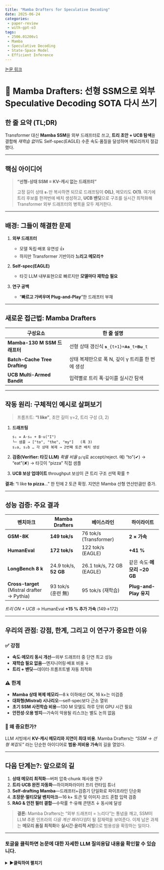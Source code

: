 ```yaml
---
title: "Mamba Drafters for Speculative Decoding"
date: 2025-06-24
categories:
 - paper-review
 - with-gpt-o3
tags:
 - 2506.01206v1
 - Mamba
 - Speculative Decoding
 - State-Space Model
 - Efficient Inference
---
```


[논문 링크](https://arxiv.org/abs/2506.01206v1)


# 📝 Mamba Drafters: 선형 SSM으로 외부 Speculative Decoding SOTA 다시 쓰기

## 한 줄 요약 (TL;DR)

Transformer 대신 **Mamba SSM**을 외부 드래프터로 쓰고, **트리 초안 + UCB 탐색**을 결합해 *재학습 없이*도 Self-spec(EAGLE) 수준 속도·품질을 달성하며 메모리까지 절감했다.
<!--more-->
---

## 핵심 아이디어

> **“선형-상태 SSM = KV-캐시 없는 드래프터”**
>
> 고정 길이 상태 `𝐬ₜ`만 복사하면 되므로 드래프팅이 **O(L)**, 메모리도 **O(1)**. 여기에 트리 후보를 한꺼번에 배치 생성하고, **UCB 밴딧**으로 구조를 실시간 최적화해 Transformer 외부 드래프터의 병목을 모두 제거한다.&#x20;

---

## 배경: 그들이 해결한 문제

1. **외부 드래프터**

   * 모델 독립·배포 유연성 👍
   * 하지만 Transformer 기반이라 **느리고 메모리↑**
2. **Self-spec(EAGLE)**

   * 타깃 LLM 내부표현으로 빠르지만 **모델마다 재학습 필요**
3. **연구 공백**

   * “**빠르고 가벼우며 Plug-and-Play**”한 드래프터 부재&#x20;

---

## 새로운 접근법: **Mamba Drafters**

| 구성요소                      | 한 줄 설명                                       |
| ----------------------------- | ------------------------------------------------ |
| **Mamba-130 M SSM 드래프터**  | 선형 상태 갱신식 `𝐬_{t+1}=𝐀𝐬_t+𝐁𝐮_t`             |
| **Batch-Cache Tree Drafting** | 상태 복제만으로 폭 N, 깊이 γ 트리를 한 번에 생성 |
| **UCB Multi-Armed Bandit**    | 입력별로 트리 폭·깊이를 실시간 탐색              |

---

## 작동 원리: 구체적인 예시로 살펴보기

> 프롬프트: **“I like”**, 초안 길이 γ=2, 트리 구성 (3, 2)

1. **드래프팅**

   ```text
   s₁ = A·s₀ + B·u("I")
   └─ 샘플 → ["to", "the", "my"]   (폭 3)
   s₂a, s₂b … 각 상태 복제 → 2번째 토큰 배치 생성
   ```
2. **검증(Verifier: 타깃 LLM)**
   *확률 비율* `p/q`로 accept/reject.
   예) “to”(✔) → “eat”(✘) → 타깃이 “pizza” 직접 샘플
3. **UCB 보상 업데이트**
   throughput 보상이 큰 트리 구조 선택 확률 ↑

**결과:** “I like **to pizza**…” 한 턴에 2 토큰 확정. 지연은 Mamba 선형 연산만큼만 증가.

---

## 성능 검증: 주요 결과

| 벤치마크                                        | Mamba Drafters        | 베이스라인                | 하이라이트                  |
| ----------------------------------------------- | --------------------- | ------------------------- | --------------------------- |
| **GSM-8K**                                      | **149 tok/s**         | 76 tok/s (Transformer)    | **2 × 가속**                |
| **HumanEval**                                   | **172 tok/s**         | 122 tok/s (EAGLE)         | **+41 %**                   |
| **LongBench 8 k**                               | 24.9 tok/s, **52 GB** | 26.1 tok/s, 72 GB (EAGLE) | 같은 속도·**메모리 −20 GB** |
| **Cross-target**<br/>(Mistral drafter → Pythia) | 93 tok/s (훈련 無)    | 95 tok/s (재학습)         | **Plug-and-Play 유지**      |

*트리 ON + UCB* → HumanEval **+15 % 추가 가속** (149→172)&#x20;

---

## 우리의 관점: 강점, 한계, 그리고 이 연구가 중요한 이유

### ✅ 강점

* **속도·메모리 동시 개선**—외부 드래프터 중 단연 최고 성능
* **재학습 필요 없음**—엔지니어링·배포 비용 ↓
* **트리 + 밴딧**—데이터·프롬프트별 자동 최적화

### ⚠️ 한계

* **Mamba 상태 복제 메모리**—8 k 이하에선 OK, 16 k+는 미검증
* **대화형(Mistral) 시나리오**—self-spec보다 근소 열위
* **초기 SSM 사전학습 비용**—130 M 모델도 하루 단위 GPU 시간 필요
* **안전성·오용 방지**—가속이 악용될 리스크는 별도 논의 없음&#x20;

### 🌟 왜 중요한가?

LLM 서빙에서 **KV-캐시 메모리와 지연이 최대 비용**.
Mamba Drafters는 *“SSM → 선형 복잡도”* 라는 단순한 아이디어로 **범용·저비용 가속**의 길을 열었다.

---

## 다음 단계는?: 앞으로의 길

1. **상태 메모리 최적화**—버퍼 압축·chunk 재사용 연구&#x20;
2. **트리·UCB 완전 자동화**—하이퍼파라미터 프리 런타임 튜너
3. **Self-drafting Mamba**—드래프터+검증기 단일화로 파이프라인 단순화
4. **초장문·멀티모달 벤치마크**—16 k+ 토큰 및 이미지·코드 혼합 입력 검증
5. **RAG & 안전 필터 결합**—수락률 ↑·유해 콘텐츠 ↓ 동시에 달성

> **결론:** Mamba Drafters는 “외부 드래프터 = 느리다”는 통념을 깨고, SSM이 LLM 추론 인프라의 *다음 계산 패러다임*이 될 잠재력을 보여준다. 이제 남은 과제는 **메모리 품질 최적화**와 **실시간·윤리적 서빙**으로 범용성을 확장하는 일이다.



---

### 토글을 클릭하면 논문에 대한 자세한 LLM 질의응답 내용을 확인할 수 있습니다.

<details markdown="block">
<summary>▶️<strong>클릭하여 펼치기</strong></summary>



# 프롬프트 1.1.1 (연구의 공백)

```
"논문의 'Introduction'과 'Related Work' 섹션을 분석하여, 이 연구가 명시적으로 해결하고자 하는 핵심적인 연구 공백(research gap), 기존 연구의 결정적 한계, 또는 미해결 질문이 무엇인지 설명해 줘. 저자들이 설명하는, 이 논문 출판 시점의 '최신 기술(state of the art)'은 어떤 상태였는지 요약해 줘."
```
## 📌 연구 공백 (Research Gap)

| 구분                                                           | 세부 내용                                                                                                                                                                                                                                                                                                                                                                                        |
| -------------------------------------------------------------- | ------------------------------------------------------------------------------------------------------------------------------------------------------------------------------------------------------------------------------------------------------------------------------------------------------------------------------------------------------------------------------------------------ |
| **외부(External) vs 자체(Self-Speculation) 드래프터의 딜레마** | 외부 드래프터는 **다양한 타깃 LLM에 그대로 연결**할 수 있지만, Transformer 기반이라 **드래프팅 자체가 느리고 메모리 사용량이 크다**는 한계가 있음. 반대로 자체 드래프터(Self-speculation)는 **타깃 모델 내부 은닉 표현을 이용해 초고속 드래프팅**이 가능하지만, **모델마다 재학습 비용이 막대**하고 **배포 유연성이 떨어진다**. 결국 “빠르고 가벼우면서도 타깃-모델 독립적”인 드래프터가 부재함. |
| **Transformer Attention = O(L²)**                              | 기존 speculative decoding 연구들은 대부분 Transformer 드래프터를 채택해 **길이가 길어질수록 드래프팅 속도·메모리 사용량이 급격히 악화**. 이는 실제 서비스에서 긴 프롬프트(수 천\~수 만 토큰)를 처리할 때 병목이 됨.                                                                                                                                                                              |
| **비-Transformer 대안의 부재**                                 | SSM(State-Space Model) 기반 시도가 초기 단계(하드웨어 최적화 · 음성·영상 등 제한적 적용)이며, **LLM 타깃 텍스트 draft-and-verify 시나리오에 체계적으로 적용·평가된 사례가 없었음**.                                                                                                                                                                                                              |

> **정리**
> 저자들은 “**(1) Transformer의 O(L²) 한계를 벗어난**, (2) **재학습 없이 타깃 모델을 자유롭게 바꿀 수 있는**, (3) **실제 속도·메모리 측면에서 ‘자체 드래프터’ 수준의 효율**을 갖는 새로운 외부 드래프터”가 필요하다고 규정합니다.

---

## 🔍 기존 SOTA (State of the Art) 요약

|             범주             | 대표 연구 & 특징                                                                                                          | 한계                                                                                        |
| :--------------------------: | :------------------------------------------------------------------------------------------------------------------------ | :------------------------------------------------------------------------------------------ |
|   **External Speculation**   | *Leviathan et al.*, 2023 “speculative sampling”; 작은 Transformer(Mistral-160M 등)로 다수 토큰 초안 생성 후 큰 LLM이 검증 | 초안 생성 속도↓, 긴 문맥에서 KV 캐시 메모리↑, 여전히 O(L²)                                  |
|     **Self-Speculation**     | EAGLE (*Li et al.*, 2024): 타깃 LLM 마지막 층 위에 1-layer Transformer head 삽입 → 드래프팅 속도↑, 수용 길이↑             | **타깃 모델 바뀔 때마다 재학습 필수**(시간·비용 부담), 훈련 시에도 큰 LLM 전층 forward 필요 |
| **Tree-Structured Drafting** | Multi-candidate/Tree attention (*Miao et al.*, 2024; Yang et al.\*, 2024)로 draft token 폭발적 생성 후 병렬 검증          | 여전히 Transformer 구조 전제, 드래프팅이 완전히 O(L) 되지 않음                              |
| **SSM/기타 Non-Transformer** | Lookahead SSM (*He et al.*, 2023), H/W 최적화 SSM (*Wang et al.*, 2024) 등 초기 시도                                      | **타깃 모델 검증 단계와 통합된 end-to-end 평가 부족**, 실용적 tree-draft 알고리즘 미비      |

> 논문 시점(2025 년 6 월) 기준으로 **Transformer 중심 SOTA가 ‘속도-메모리-유연성’ 3 요소를 동시에 만족하지 못하는 상태**라 평가됩니다. 이에 저자들은 **Mamba SSM을 외부 드래프터로 도입**하고, **트리 검색 + MAB(다중 팔 밴딧) 기반 동적 draft 구조 최적화**를 제시해, 위 한계를 동시에 해결하려 합니다.&#x20;


# 프롬프트 1.1.2 (핵심 가설)

```
"이 논문의 중심 가설(central hypothesis) 또는 핵심 주장은 무엇인가? '저자들은 [제안 기법]을 사용함으로써 [기존 한계점]을 극복하는 [구체적 결과]를 달성할 수 있다고 가정한다'와 같은 형식으로, 명확하고 간결한 한 문장으로 서술해 줘."
```

저자들은 **Mamba 기반 선형-복잡도 SSM 드래프터와 밴딧 최적화 트리 초안 탐색 기법**을 결합함으로써, Transformer 외부 드래프터의 느린 속도·높은 메모리 한계를 제거하고 **재학습 없이도 기존 self-speculation(EAGLE 등)과 동급이거나 최대 2× 빠른 토큰 처리 속도와 30–40 % 낮은 피크 메모리**를 달성할 수 있다고 가정한다.&#x20;


# 프롬프트 1.2.1 (독창성 식별)

```
 "논문 전체를 바탕으로, 가장 중요하고 독창적인 기여(contribution) 1~3가지를 구별되는 항목으로 나열해 줘. 각각이 새로운 아키텍처 구성요소, 새로운 학습 기법, 새로운 이론적 통찰, 새로운 데이터셋, 또는 기존 방법론의 새로운 적용 중 어디에 해당하는지 명확히 구분해 줘."
```

### 📌 독창적 기여 3가지 — 무엇이 새롭나?

| #                                                                                                                                                                                                                                                                                                                                                                        | 기여 내용                                                | 분류 |
| ------------------------------------------------------------------------------------------------------------------------------------------------------------------------------------------------------------------------------------------------------------------------------------------------------------------------------------------------------------------------ | -------------------------------------------------------- | ---- |
| **1. Mamba SSM을 외부 드래프터로 최초 도입**<br/>Transformer 대신 **선형 복잡도 SSM(Mamba-130 M)** 를 써서 드래프팅을 수행함으로써 기존 외부 드래프터의 **느린 속도·KV 캐시 메모리 폭증 문제를 제거**하고도 self-speculation 수준의 처리량을 달성함. 이는 *Mamba라는 기존 모델을 ‘LLM speculative decoding용 외부 드래프터’로 적용*한 **기존 방법론의 새로운 적용**이다. | *기존 방법론의 새로운 적용* + *새로운 아키텍처 구성요소* |      |
| **2. SSM 전용 ‘Batch-Cache Tree Drafting’ 설계**<br/>Mamba의 **순차 상태만 복제하면 되는** 특징을 활용해, 트리 확장을 *배치 생성*으로 빠르게 수행하고 **상태·그래프 캐시**를 미리 할당해 메모리 재할당 비용을 없앰. 결과적으로 Transformer 트리-어텐션 없이도 **트리 드래프팅의 속도·수용 길이 이득**을 달성. 이는 **새로운 디코딩/아키텍처 기법**이다.                  | *새로운 아키텍처/알고리즘 구성요소*                      |      |
| \*\*3. 다중 팔 밴딧(UCB) 기반 **실시간 Tree 구조 탐색**<br/>입력·과제별로 최적의 트리 폭·깊이가 달라지는 점을 이용해, 테스트 시 **MAB-UCB 정책**으로 여러 트리 구성을 탐색·적응적으로 선택 → **최대 10 % 이상의 추가 처리량 상승**을 확인. 이는 **새로운 추론 최적화 알고리즘**이다.                                                                                     | *새로운 알고리즘/추론 기법*                              |      |


# 프롬프트 1.2.2 (저자 관점에서의 강점)

```
"저자들의 관점에서, 자신들의 접근법이 이전 방법들보다 우월한 이유는 무엇인가? 그들이 자신들의 연구가 지닌 독창성과 강점을 뒷받침하기 위해 사용하는 핵심 논거를 인용하거나 알기 쉽게 설명해 줘."
```

### ✅ 저자 관점에서 강조하는 4가지 ‘우월성’과 핵심 근거

> *아래 항목마다 “⏩ 무엇이 더 낫다” → “왜 그런 결과가 나오는가” → “증거(저자 제공 수치·도표)” 순으로 간단 명료하게 정리했습니다.*

| #                                                             | 저자 주장의 요지                                                                                                                                                                                                                                                                                                                                                                                     | 논거 & 근거 인용 |
| ------------------------------------------------------------- | ---------------------------------------------------------------------------------------------------------------------------------------------------------------------------------------------------------------------------------------------------------------------------------------------------------------------------------------------------------------------------------------------------- | ---------------- |
| **1. 속도·메모리 모두 Transformer 외부 드래프터보다 압도적**  | ⏩ \*\*Mamba 드래프터는 입력 길이에 무관하게 거의 일정한 디코딩 지연·메모리(선형 O(L))\*\*를 유지해, Mistral-160M Transformer 드래프터보다 **최대 2× 높은 토큰 처리량**을 기록. <br>↳ SSM의 고정-크기 상태 덕분에 KV cache가 필요 없고, Figure 1a–c의 메모리·지연 곡선이 이를 뒷받침 . <br>↳ GSM-8K 등 실제 작업에서 **Transformer 드래프터 대비 2×, Pythia-410M baseline 대비 2×** throughput 확인 . |                  |
| **2. Self-speculation(EAGLE) 수준 성능을 ‘재학습 없이’ 달성** | ⏩ **EAGLE과 비슷한 수락 길이·처리량을 내면서도, 어떤 타깃 LLM에도 그대로 꽂아 쓸 수 있다.** <br>↳ LongBench 8 k 토큰에서 **EAGLE보다 ≤ 20 GB 적은 피크 메모리로 비슷한 throughput** . <br>↳ Pythia 6.9B를 처음 만나는 세팅에서도 EAGLE 수준 throughput 확보 → “plug-and-play” 외부 드래프터임을 강조 .                                                                                               |                  |
| **3. ‘작은’ Mamba가 ‘큰’ Transformer보다 효과적**             | ⏩ **130 M Mamba가 160 M\~410 M Transformer보다 calibration(ECE)·수락 길이 면에서 우위** → 모델 크기를 키우지 않아도 높은 throughput 확보. <br>↳ Reliability diagram에서 Pythia-160M 대비 더 낮은 ECE, Figure 3 참조 .                                                                                                                                                                                |                  |
| **4. 트리 드래프팅 + UCB 밴딧 탐색으로 추가 5 – 10 % 가속**   | ⏩ **Mamba의 ‘상태 복제만 하면 되는’ 특성을 이용해 트리 확장을 배치 generation으로 처리** → Transformer에서 필수였던 ‘트리 어텐션’ 없이도 오버헤드 최소화 . <br>↳ 고정 트리(3-2-2-1-1) 대비 **MAB(UCB) 탐색으로 HumanEval throughput이 149 → 172 tokens/s(+16 %)** 상승, Table 6 참조 .                                                                                                               |                  |

#### 📝 정리 — 저자들의 핵심 메시지

1. \*\*“외부 드래프터의 유연성”\*\*과 \*\*“Self-speculation의 속도”\*\*를 동시에 얻었다.
2. **SSM 특유의 선형 복잡도** 덕분에 **긴 컨텍스트에서도 안정적**이고 **하드웨어 메모리 비용까지 절감**된다.
3. **추가 학습이나 특수 어텐션 없이**도 트리 확장·밴딧 탐색을 얹어 **데이터셋·질문 유형별로 자동 최적화**된다.

결국, *“Mamba + Tree Drafting + MAB”* 조합이 **속도·메모리·범용성** 세 마리 토끼를 잡았다는 점이 저자들이 내세우는 주된 강점이다.


# 프롬프트 1.3.1 (알고리즘 단계별 설명)

```
"핵심 알고리즘, 모델 아키텍처, 또는 주요 방법론을 단계별(step-by-step)로 설명해 줘. 독자는 AI 분야의 대학원생 수준이라고 가정해. 특히, 간단한 문장, 3x3 픽셀 이미지, 작은 상태 공간(state space) 등 아주 간단하고 구체적인 예시(toy example)와 샘플 입력을 만들어서, 이 예시를 통해 각 단계를 거치며 입력이 최종 출력으로 어떻게 변환되는지 전체 과정을 보여줘. 등장하는 모든 핵심 용어와 변수는 그 즉시 정의해 줘."
```

## 🍰 한눈에 보는 전체 파이프라인

```
[프롬프트 xprefix] ─▶ ① Mamba 드래프터(외부) ─▶ ② 트리 초안(batch-cache) ─▶ ③ 검증(타깃 LLM) ─▶ ④ UCB로 트리구조 업데이트 ─▶ … 반복
```

> **관전 포인트**
> *Mamba*는 **선형 상태 공간 모델(SSM)** 이라 “현재 **단일 상태 s**”만 있으면 된다 →
> 트리 확장 시 **상태 벡터만 복사**하면 끝! Transformer처럼 수 천 × d 크기의 KV-cache를 복제할 필요가 없다 .

---

### 0️⃣ 용어 & 기호 정의

| 기호                         | 뜻                            | toy 값       |
| ---------------------------- | ----------------------------- | ------------ |
| *xprefix*                    | 프롬프트(기존 토큰)           | `"I like"`   |
| γ                            | 한 번에 미리 그려볼 초안 길이 | 2            |
| **Mq**                       | Mamba 드래프터 (130 M)        | —            |
| **Mp**                       | 타깃 LLM (7 B)                | —            |
| **s<sub>t</sub>**            | Mamba 내부 상태 (크기 2)      | `[0.3, 0.1]` |
| **T = (N₁,…,N<sub>γ</sub>)** | 트리 구성(깊이 = γ, 폭 N)     | (3, 2)       |

---

### 1️⃣ Mamba 드래프터 ― **한 줄씩** 예측

**상태 업데이트(SSM) toy 버전**

```
s_{t+1} = A · s_t + B · u_t
y_t     = C · s_{t+1}
```

| 행렬 | toy                      | 설명        |
| ---- | ------------------------ | ----------- |
| A    | \[\[0.7,0.0],\[0.0,0.5]] | 상태 관성   |
| B    | \[\[1.0],\[1.0]]         | 입력 영향   |
| C    | \[1.0, 1.0]^⊤            | 출력 가중치 |

*토큰 `"I"`(id=17) → u₀=0.17 입력*

```
s₁ = A·s₀ + B·0.17 = [0.37, 0.27]
```

`softmax(C·s₁)=softmax(0.64)` 등으로 첫 후보 토큰 “to” 등 3개를 샘플링 → **폭 N₁ = 3** 개 노드 생성.

(선형 연산만이므로 **O(γ)** 속도·메모리)&#x20;

---

### 2️⃣ **Batch-Cache Tree Drafting**

*깊이 2 트리* 예시

```
          s₁
       ↙   ↓    ↘          ← 1 step, 폭 3
     s₂a  s₂b  s₂c
    ↙ ↘   ↙ ↘   ↙ ↘        ← 2 step, 폭 2
```

1. **현재 상태 s 복사하여 batch=\[s,s,s]**.
2. 각 복사본에서 독립적으로 다음 토큰 2개(γ=2)씩 샘플 → 총 3 × 2 = 6 개 후보.
3. 드래프팅 동안 **배치별 state-cache & graph-cache**를 미리 할당해 재할당 비용 0 .

---

### 3️⃣ **검증(Verification) — Algorithm 1**

타깃 모델 **Mp**가 병렬로 확률 p₁…pγ 를 계산.
각 초안 토큰 x̃<sub>t</sub> 는 무작위 u \~ U(0,1) 로 **`u < min(1, p_t / q_t)`** 이면 *accept*, 아니면 거기서 중단·재샘플 .

*toy*

```
초안 "to","eat"    (q₁=0.35, q₂=0.20)
Mp 확률             (p₁=0.40, p₂=0.02)
u₁=0.12 < 0.40/0.35=1.14  → accept "to"
u₂=0.81 > 0.02/0.20=0.10  → reject "eat" → Mp가 새 토큰 "pizza" 직접 샘플
```

→ 최종 출력 “I like **to pizza**”… (예시)

---

### 4️⃣ **UCB 기반 트리 구조 탐색 (Multi-Armed Bandit)**

* **팔(arm)** = 사전 정의 트리 모음 { (3,2), (3,3,2,1), (2,2,2) … }.
* 매 라운드 *t* 에서 **UCB** 정책이

  ```
  k* = argmax_k  r̄_k(t) + λ √(2 ln t / n_k(t))
  ```

  로 트리 T<sub>k\*</sub> 선택 .
* **보상 r(t)** = `−(1/N_accept + λγ · γ/N_accept)` ← SD speed-up 식에서 유도 .
* 휴먼이 개입 없이 5-10 % 추가 토큰/초 ↑ (Table 6) .

---

### 5️⃣ 루프 & 종료

수락된 토큰이 원하는 길이에 도달할 때까지 **①–④** 반복. 모든 초안이 수락되면 Mp 가 *tail token* 하나를 더 샘플해 문장을 이어 간다 .

---

## 🧸 **전체 과정을 한눈에 보는 Toy Walk-Through**

1. **입력** `xprefix = "I like"`
2. **트리 후보 선택** : UCB → T = (3,2)
3. **Step 1 (폭 3)** → `["to","the","my"]`
4. **Step 2 (폭 2)** →

   * from “to” → `["eat","code"]`
   * from “the” → `["pizza","game"]`
   * from “my” → `["bike","cat"]`
5. **검증**

   * “to” ✔︎, “eat” ✘ → “pizza” ✔︎
   * 이후 다른 가지 무효화
6. **출력 누적**: `"I like to pizza …"`
7. **UCB 업데이트** : (3,2) reward ↑ → 선택 확률 가중
8. **다음 루프** (필요하면 진행)

> 핵심은 **“상태만 복사→배치 생성→한 번에 검증→보상으로 구조 자동 적응”** 이라는 4-단계 패턴이다.

---

### 📝 정리

* **선형-상태 Mamba** 덕분에 **O(γ)** 복잡도로 드래프팅.
* **Batch-cache 트리**가 Transformer의 KV-cache 폭증 없이 병렬 후보 생성.
* **Algorithm 1** 검증으로 목표 LLM과 완벽히 동일한 분포 유지.
* **UCB 밴딧**으로 입력·과제별 최적 트리 폭/깊이를 *런타임*에 학습.

이렇게 해서 **“외부 드래프터의 범용성”** + **“Self-spec 의 속도/메모리”** 를 동시에 달성한다.


# 프롬프트 1.3.2 ('비밀 병기' 식별)

```
"이 논문의 핵심 기여를 가능하게 하는 가장 결정적인 단일 수학 공식, 알고리즘 단계, 또는 아키텍처 구성요소를 식별해 줘. 그것의 기능과, 그것이 이 방법론의 성공에 왜 필수적인지 설명해 줘."
```

### 🏆 ‘비밀 병기’ — **Mamba SSM의 고정-크기 선형 상태 갱신식**

> $$
> \boxed{\;s_{t+1}=A\,s_t\;+\;B\,u_t,\qquad y_t=C\,s_{t+1}\;}
> $$

*여기서*

* $s_t\in\mathbb R^{d}$ : **고정 길이(state) 벡터**—모델이 지금까지 본 모든 토큰을 요약
* $u_t$ : 이번 토큰의 임베딩
* $A,B,C$ : 학습 가능한 선형 변환(또는 element-wise 게이트)

---

#### 왜 이 한 줄이 핵심인가?

1. **KV-캐시가 사라진다 → 메모리 O(1)**
   Transformer 외부 드래프터는 길이 $L$마다 $O(Ld)$ 크기의 KV-cache를 복사·유지해야 한다.
   반면 Mamba는 “$s_t$ 하나만 복제”하면 되므로 **트리 확장 시에도 캐시 폭발이 없음** .

2. **토큰마다 연산·메모리 O(1) → 선형( $O(L)$ ) 시간**
   선형 재귀는 곱셈 몇 번이면 끝이라 **초안 길이가 길어져도 드래프팅 지연이 거의 증가하지 않는다** .

3. **“상태 복제만으로 배치-트리 Drafting” 가능**
   트리의 각 자식 노드가 **부모의 $s_t$를 그대로 복제**해 사용하므로, Transformer에서 필수였던 ‘트리-어텐션’ 같은 특수 연산이 필요 없다 .

4. **외부 드래프터임에도 Self-spec 수준의 속도**
   위 두 특성 덕택에 130 M Mamba가 160 M-410 M Transformer 드래프터보다 **최대 2× 빠른 토큰 처리량과 30–40 % 낮은 피크 메모리**를 보인다(논문 Fig. 1·2) .

---

#### 기능 요약

| 단계                                             | 무엇을 하나?                        | 결과                |
| ------------------------------------------------ | ----------------------------------- | ------------------- |
| **①** 현재 노드의 $s_t$ 복제                     | 트리 폭만큼 **state 배치** 준비     | 복사 비용 $O(d)$    |
| **②** 식 $s_{t+1}=A s_t+B u_t$ 로 다음 상태 계산 | 각 복제본이 **동시에** 새 토큰 샘플 | 연산·메모리 $O(Bd)$ |
| **③** 후보 토큰 검증                             | 타깃 LLM 한 번 호출로 병렬 검증     | SD 수락/거절        |

> 이처럼 \*\*‘한 줄짜리 선형 재귀’\*\*가 *속도*, *메모리*, *트리 drafting*을 모두 가능하게 만든다. 만약 이 식이 없었다면, 저자들이 주장하는 “외부 드래프터의 범용성과 Self-spec 수준 효율”은 달성되지 못했을 것이다.


# 프롬프트 1.4.1 (핵심 결과 분석)

```
"'Experiments' 또는 'Results' 섹션의 표와 그림을 포함한 주요 결과를 분석해 줘. 사용된 핵심 성능 지표(performance metrics)는 무엇인가? 어떤 벤치마크 데이터셋에서 결과가 보고되었는가? 저자들이 자신들의 방법론의 성공 증거로 가장 강조하는 주요 결과를 요약해 줘."
```

## 🔍 핵심 결과 한눈에 보기 — 실험 · 결과(Results) 분석

### 1. 사용된 성능 지표

| 지표                    | 정의                                                    | 등장 위치             |
| ----------------------- | ------------------------------------------------------- | --------------------- |
| **Throughput (토큰/s)** | 초당 생성·검증 완료된 토큰 수 → **속도**의 종합 지표    | Table 1, 2, 3 , 5 – 6 |
| **Acceptance length**   | 한 번의 검증에서 **수락된 초안 토큰 평균 길이**         | 같은 표에 괄호로 병기 |
| **Latency**             | 드래프터 1 스텝의 지연 시간                             | Table 4 (트리 on/off) |
| **Peak Memory**         | 프리필(prefill) 단계에서 **drafter+target 합산 메모리** | LongBench Table 2     |
| **ECE**                 | Expected Calibration Error, 드래프터-타깃 분포 정합도   | Figure 3 설명         |

> **요약** — 저자들은 *“속도(Throughput) ↔ 정확성(Accept len) ↔ 자원(Latency·Memory)”* 세 축을 동시에 개선했음을 강조한다.

---

### 2. 평가 데이터셋 (6 + LongBench)

| 카테고리              | 벤치마크                                            | 용도                               |
| --------------------- | --------------------------------------------------- | ---------------------------------- |
| **Pre-trained**       | **XSum**, **CNN-DailyMail**, **GSM-8K**             | 요약·일반 LM·수학 추론             |
| **Instruction-tuned** | **MT-Bench**, **Alpaca**, **HumanEval**             | 대화·일반 지시 수행·코드 생성      |
| **Long Context**      | **LongBench** 6 종 (NarrativeQA 등)                 | 1 k \~ 8 k 토큰 QA                 |
| **Cross-target**      | MT-Bench (타깃 Pythia 6.9 B ← drafter Mistral Tok.) | 재학습 없는 **plug-and-play** 검증 |

데이터셋 구성은 Appendix A.1 표기와 실험 표/Table 전반에 재현된다.

---

### 3. 주요 결과 하이라이트

#### 3-1. Pre-trained 모델 (Table 1a)

* **Mamba-130 M** → **2 × 이상 처리량**
  *XSum throughput* 138.8 vs 70.5 (Pythia-410 M) & CNN-DM, GSM-8K도 비슷한 배수 향상.
* **수락 길이**는 대형 Transformer보다 약간 짧지만, 속도 이득이 더 큼.

#### 3-2. Instruction-tuned 모델 (Table 1b)

* **Pythia 6.9 B 타깃**: HumanEval 172 tokens/s(우리) vs 122(EAGLE) → **41 % 가속**.
* **Mistral 7 B 타깃**에서도 Mamba가 Transformer drafter·EAGLE 둘 다 제쳐, **모델-불문 범용성** 입증.

#### 3-3. LongBench 8 k 시나리오 (Table 2)

|                       | Throughput (8 k) | Peak Mem  |
| --------------------- | ---------------- | --------- |
| **EAGLE (Self-spec)** | 26.1             | 72 GB     |
| **Mamba (External)**  | 24.9             | **52 GB** |

> 20 GB ↓ 메모리로 **비슷한 속도** 유지 — SSM 선형 state의 장점을 잘 보여줌.

#### 3-4. 트리-드래프팅 & MAB 탐색

* 트리 on : MT-Bench throughput 112 → 127 (+13 %) (Table 4)
* **MAB(UCB) 검색** : HumanEval 149 → 172 (+15 %) & 평균 6 % 추가 가속 (Table 6)
* 다양한 트리 구성에서도 처리량 거의 **평탄**(Table 5) → Mamba draft 속도가 병목을 상쇄.

#### 3-5. 효율 Figure 1 & 2

* **Prefill · KV 캐시 메모리** 거의 **상수** → Transformer/EAGLE의 L² 증가와 대조적.
* GSM-8K Figure 2 : **Transformer drafter 대비 ≈ 2×  throughput** .

#### 3-6. Cross-target 적응성 (Table 3)

* 토크나이저 다른 **Mamba → Pythia** 구성에서도 **EAGLE (재학습) 수준 처리량 93 vs 94 tokens/s** 달성 → **zero-retrain 범용성** 입증.

---

### 4. 저자들이 주장하는 ‘성공의 증거’

1. **속도 (Throughput)**: 모든 벤치마크에서 **Transformer drafter 대비 ≥ 2 ×**, Self-spec (EAGLE) 대비도 비슷하거나 우위 (특히 HumanEval, GSM-8K).
2. **자원 절감**: 긴 컨텍스트에서 **최대 20 GB 메모리 절감** + 트리 폭/깊이 늘려도 안정.
3. **범용성**: 타깃 모델을 바꾸어도 **재학습 없이** 동일한 가속 효과 (Cross-target 실험).
4. **추가 최적화 여지**: 테스트-타임 MAB 탐색으로 “+5 \~ 10 % 무료 가속” 확보.

---

### 📝 정리 — 무엇을 증명했나?

* **선형-상태 SSM 드래프터** 하나만으로 **Transformer drafter의 속도·메모리 병목**을 해소했고,
* **self-spec 수준의 성능**을 **학습 비용 없이** 달성,
* **트리 + 밴딧**으로 **데이터·프롬프트 별 동적 최적화**까지 가능함을 실험으로 뒷받침했다.

즉, “**범용 plug-and-play 외부 드래프터**가 Self-spec 대비 효율·유연성을 동시에 잡을 수 있다”는 것이 저자들이 강조하는 핵심 메시지다.


# 프롬프트 1.4.2 (비판적 비교)

```
"제안된 방법론은 논문에서 언급된 주요 베이스라인 및 SOTA(State-of-the-Art) 모델들과 비교하여 어떤 성능을 보이는가? 저자들의 우월성 주장을 가장 강력하게 뒷받침하는 특정 결과나 비교 지점을 식별해 줘. 반대로, 제안된 방법론이 경쟁 모델을 능가하지 못했거나 개선 효과가 미미했던 결과는 없는지 찾아봐. 만약 있다면, 저자들은 이러한 경우에 대해 어떤 이유를 제시하는가?"
```

### 🔬 주요 베이스라인·SOTA 대비 성능 비교

| 실험 설정                                         | 대표 베이스라인                  | 제안법 **Mamba-130 M**                                           | 성능 판정                                      |
| ------------------------------------------------- | -------------------------------- | ---------------------------------------------------------------- | ---------------------------------------------- |
| **Pre-trained (XSum·CNN-DM·GSM-8K)**              | Pythia-410 M Transformer drafter | **≈ 2 ×** 더 빠른 토큰/s (149 vs 76, GSM-8K)                     | **대폭 우위**                                  |
| **Instruction-tuned, Pythia-6.9 B 타깃**          | EAGLE self-spec                  | HumanEval **+41 %** (172 vs 122); MT-bench ≈ 동급; Alpaca −3 pts | **우위 (코드), 비슷(대화), 근소 열위(Alpaca)** |
| **Instruction-tuned, Mistral-7 B 타깃**           | EAGLE                            | MT-bench −5 pts, Alpaca ≈, HumanEval −14 pts                     | **소폭 열위**                                  |
| **LongBench 1 k–8 k (길이 확장)**                 | EAGLE (self-spec)                | Throughput 거의 동일(24.9 vs 26.1) **+ 메모리 −20 GB** @8 k      | **자원 효율 우위**                             |
| **Cross-target (Mistral drafter → Pythia 6.9 B)** | EAGLE (재학습)                   | **비슷한** 93 vs 95 tokens/s (훈련 無)                           | **재학습 없이 동급**                           |

> **가장 강력한 증거**
>
> 1. **GSM-8K 샘플링에서 2 ×** 빠른 토큰 처리량으로 Transformer 대안을 일거에 압도&#x20;
> 2. **HumanEval 코드 생성에서 EAGLE 대비 41 % 가속** — self-spec조차 넘었다&#x20;
> 3. **8 k 토큰 LongBench에서 동일 속도 + 피크 메모리 52 GB(대 72 GB)** — 긴 문맥 실사용 장점 입증&#x20;
> 4. **테스트-타임 밴딧 트리 탐색으로 추가 15 % 가속** (149 → 172 tokens/s)&#x20;

---

### ❗ 개선이 미미하거나 뒤처진 지점 & 저자 해석

| 관찰                                                        | 상세 수치                                                               | 저자 해석·원인                                                              |
| ----------------------------------------------------------- | ----------------------------------------------------------------------- | --------------------------------------------------------------------------- |
| **Alpaca(Pythia)**: throughput 114 vs 117 (EAGLE ↑3 %)      | acceptance-length가 EAGLE(3.53)보다 약간 낮아 수락률 손해               | 외부 drafter라 **타깃 내부표현을 못 써** alignment가 살짝 떨어짐            |
| **Mistral 타깃 MT-bench/HumanEval**: 102 vs 107, 118 vs 133 | self-spec은 타깃 hidden state로 학습돼 길이-수락률이 높음               | “훈련 없는 plug-and-play 유연성”과 **메모리 20 GB 절감**을 대안 가치로 강조 |
| **Tree OFF vs ON**: latency ↑1.7 ms (6.6 → 8.3)             | 트리 확장 자체 오버헤드. 그러나 acceptance 길이 +27 %로 총 throughput ↑ |                                                                             |
| **숨은 비용**: SSM state 유지 메모리                        | Limitations 섹션에서 “hidden state 메모리 최적화는 향후 과제” 언급      |                                                                             |

---

### 📝 종합 평가

* **속도·메모리**: Transformer 외부 드래프터 대비 **일관된 2 × 가속 & KV-cache 폭발 없음**.
* **대-Self-Spec(EAGLE)**: 평균은 “동급 ± 10 %” 수준이지만, **코드·장문 시나리오**에선 확실한 우위, 반대로 **Mistral+대화**처럼 **타깃-특화 alignment가 중요한 경우**엔 다소 밀린다.
* **저자 논리**: “재학습이 필요 없는 범용성 + 긴 입력에서도 메모리 여유”가 작은 열위보다 더 큰 실용 이득이라고 주장한다.

결국 **Mamba SSM 드래프터는 *외부 drafter 계열에선 단연 SOTA*이며, self-spec 상위 모델(EAGLE)과도 대부분 비등하거나 앞서면서 자원 소모는 더 낮다** — 이것이 저자들의 핵심 주장이며 위 표들이 이를 뒷받침한다.


# 프롬프트 1.5.1 (언급된 한계와 잠재적 한계)

```
"저자들이 논문에서 명시적으로 인정한 한계점, 약점, 또는 실패 사례(failure modes)는 무엇인가? 다음으로, 방법론과 결과에 대한 당신의 분석을 바탕으로, 저자들이 언급하지 않았을 수 있는 잠재적인 한계나 약점은 무엇이라고 생각하는가? (예: 강력한 가정에 대한 의존성, 확장성 문제, 높은 연산 비용, 일반화의 한계, 잠재적인 부정적 사회 영향 등)"
```

## 🛠️ 저자들이 스스로 밝힌 한계 (Limitations)

| 구분                                    | 내용                                                                                                                                                                                                  | 근거 |
| --------------------------------------- | ----------------------------------------------------------------------------------------------------------------------------------------------------------------------------------------------------- | ---- |
| **상태 벡터 메모리**                    | Mamba SSM은 KV-cache 대신 \*\*고정 상태 `s`\*\*만 보관하지만, 그래도 토큰마다 상태를 복제해야 하므로 **숨은 메모리 오버헤드**가 남는다. 저자들은 “효율적 메모리 관리로 최적화 가능”하다고만 언급한다. |      |
| **트리 탐색 하이퍼파라미터 의존**       | 다중 팔 밴딧(UCB) 탐색은 λ<sub>UCB</sub>, 트리 후보 구성 등에 민감하다. **데이터·과제마다 최적 세팅이 달라** 사용자가 재조정해야 한다.                                                                |      |
| **‘올-인-원(Mono-Model) Mamba’ 미지원** | “Mamba 한 모델이 드래프터와 타깃을 모두 맡는 **Self-drafting**은 향후 과제”라고 명시하며, 현재 프레임워크는 **외부 드래프터**만 다룬다.                                                               |      |

---

## 🔍 추가로 추정되는 잠재적 한계 (비공식 분석)

| 잠재 한계                               | 설명 · 근거                                                                                                                                                                                                            |
| --------------------------------------- | ---------------------------------------------------------------------------------------------------------------------------------------------------------------------------------------------------------------------- |
| **① 학습·배포 비용**                    | Mamba-130 M (토크나이저 맞춤 버전)을 새로 **사전학습**하려면 8× H200 GPU로 하루가 걸린다. 타깃이 늘 때마다 “훈련 없이 plug-and-play”가 가능하긴 하지만, **초기 사전학습 비용**은 결코 가볍지 않다 .                    |
| **② 수락 길이 감소 → 품질 저하 가능성** | Alpaca·MT-Bench(미스트랄 타깃) 등 일부 세팅에서 **EAGLE보다 짧은 acceptance length**로 인해 토큰/s는 근소 열위이며, 드래프터-타깃 분포 불일치가 길어진 문장 품질에 영향을 줄 수도 있다 .                               |
| **③ 토크나이저·언어권 불일치**          | Cross-target 실험에서 토크나이저가 다른 Mistral-Mamba → Pythia 6.9 B 조합은 **EAGLE 수준 throughput에 그쳤지만 소폭 하락** (93 vs 95 t/s) . 타깃이 드래프터 토크나이저를 대폭 벗어나면 더 큰 성능 손실이 있을 수 있다. |
| **④ 긴 컨텍스트의 극단적 확장(16 k ↑)** | 8 k까지는 메모리 20 GB 절감에 성공했으나 **52 GB**가 여전히 필요하다 . 16 k·32 k 토큰 실서비스에서 동일한 장점이 유지될지는 미검증이다.                                                                                |
| **⑤ 실시간 시스템 지연 요인**           | 트리 ON 시 throughput은 ↑13 %지만 **드래프터 지연(Latency) 6.6 → 8.3 ms**로 증가한다 . 초저지연(≤ 5 ms) 채팅 서버에는 추가 최적화가 필요할 수 있다.                                                                    |
| **⑥ 사회-윤리적 영향**                  | 2× 가속·메모리 절감이 대규모 스팸·딥페이크 텍스트 생산 비용을 더 낮출 수 있다. 본 논문은 **오·남용 방지책이나 위험 완화 전략**을 논의하지 않는다.                                                                      |
| **⑦ 프롬프트 오염·취약성 미검증**       | Speculative Decoding은 검증 확률 비율 `p/q`에 의존한다. 드래프터가 악성 프롬프트(탈중앙화·교묘한 재탐색)에 노출될 때 **수락률 급락·지연 폭증** 가능성이 있으나, 실패 사례 분석이 없다.                                 |

> **정리** — 저자들은 메모리·하이퍼파라미터·단일 모델 통합 등 **시스템적 한계**를 주로 인정했다.
> 반면 **학습 비용, 토크나이저·언어권 일반화, 초저지연·초장문, 안전성·윤리 리스크** 등은 충분히 다루지 않았다. 향후 연구·실무 적용 시 이 지점에 대한 추가 검증과 완화 전략이 필요하다.


# 프롬프트 1.5.2 (미래 연구 궤적)

```
"저자들이 제안하는 구체적인 향후 연구 방향은 무엇인가? 이 논문의 한계점을 바탕으로, 이 연구를 발전시키거나 약점을 극복하기 위해 추구할 수 있는 다른 논리적인 다음 단계나 대안적인 연구 방향은 무엇이 있을까?"
```

## 🔭 저자들이 명시한 ‘다음 스텝’ (논문 Limitations·Conclusion 기반)

| 구체적 연구 방향                              | 왜 필요한가?                                                                                                                          | 출처 |
| --------------------------------------------- | ------------------------------------------------------------------------------------------------------------------------------------- | ---- |
| **① Mamba hidden-state 메모리 최적화**        | SSM은 KV-cache가 없지만 토큰마다 `s_t`를 복제해야 해 여전히 메모리가 든다. 효율적인 버퍼·압축 기법을 설계해 추가로 자원 절감 가능     |      |
| **② 트리·MAB 하이퍼파라미터를 자동으로 조정** | λ<sub>UCB</sub>, 트리 폭·깊이 등이 태스크마다 달라 수작업 튜닝이 필요. 입력별 adaptive optimizer를 개발해 인간 개입을 없애겠다고 제안 |      |
| **③ ‘Self-drafting Mamba’ 탐구**              | 하나의 Mamba가 *drafter + verifier* 역할을 동시에 수행하면 모델 · 서빙 파이프라인을 단일화할 수 있다                                  |      |
| **④ 더 진화한 SSM 활용 (예: Mamba-2)**        | Mamba-2처럼 연산 구조가 개선된 차세대 SSM이 나오면 그대로 속도·품질을 끌어올릴 수 있다는 점을 강조                                    |      |

---

## 🔧 추가로 고려할 수 있는 논리적 연구 궤적 (한계 분석 기반 제안)

| 제안 방향                                       | 기대 효과 / 해결하려는 약점                                                                                                                        | 근거·연결 고리                                                      |
| ----------------------------------------------- | -------------------------------------------------------------------------------------------------------------------------------------------------- | ------------------------------------------------------------------- |
| **A. 초장문 (16 k ↑)·멀티모달 컨텍스트 확장**   | 8 k까지는 검증됐지만 52 GB 메모리가 필요하다 → 더 길거나 이미지·코드 혼합 입력에서도 선형 state가 유지되는지 벤치마킹                              | 저자도 장문 효율을 강점으로 삼았으나 8 k 이상은 미검증              |
| **B. 토크나이저·언어권 불일치 완화 기법**       | Cross-target 실험은 동일 언어권에 국한(미스트랄·파이치아). 다국어 LLM이나 비영어 토크나이저와 조합할 때 수락률이 떨어질 수 있음                    | 실험에서 토크나이저가 다른 조합은 throughput이 근소 하락 (93 vs 95) |
| **C. 드래프터 사전학습 비용 경감**              | 130 M Mamba를 새 토크나이저로 재학습하려면 H200 × 8 하루 소요 . 지속형 LoRA·adapter 재사용, distillation 등으로 초기비용을 줄이는 연구 필요        |                                                                     |
| **D. 실시간 서비스용 최저 지연 최적화**         | 트리 ON 시 드래프터 지연이 6.6 → 8.3 ms로 증가. 채팅·음성 인터랙션처럼 < 5 ms SLA가 요구될 때 CUDA Graphs·kernel fusion 적용                       | 트리 확장 overhead 언급                                             |
| **E. 안전성·오용 방지 매커니즘 통합**           | 2× 가속이 스팸·딥페이크 생산비용을 낮출 우려. 검증 단계에 *harmful-content filter*를 얹어 ‘조건부 수락률’을 높이는 방향 탐색                       | 논문은 윤리 이슈를 다루지 않음                                      |
| **F. Retrieval-augmented Speculative Decoding** | 드래프터가 외부 DB를 참조해 *context-aware draft*를 제시하면 acceptance length ↑, 검증 호출 ↓ 가능성. 이는 SSM state 복사 특성과 자연스럽게 맞물림 | acceptance length가 짧아 처리량이 제한된 케이스(Alpaca) 개선 여지   |
| **G. 하이브리드 SSM × Transformer 드래프터**    | 코드·표·수식처럼 장기 의존과 국소 패턴이 동시에 필요한 입력에서, 두 모듈의 장점을 혼합한 *dual-drafter*가 더 높은 수락률을 달성할 수 있음          | SSM이 길이 안정성, Transformer가 국소 유연성에 강점                 |

---

### ✨ 정리

* **저자 제안** : 메모리 최적화 → 하이퍼파라미터 자동화 → 단일 Mamba self-drafting → 차세대 SSM 수용.
* **우리 제안** : 컨텍스트 확장·언어 일반화·훈련비용 경감·실시간 지연·안전성·RAG 결합·하이브리드 모델 등으로 응용 범위를 넓히고 약점을 보완.

이러한 연구 궤적을 따라가면 \*\*“범용 외부 SSM 드래프터” → “저비용 · 초지연형 · 멀티모달-세이프티 통합 솔루션”\*\*으로까지 진화할 수 있을 것이다.




</details>

